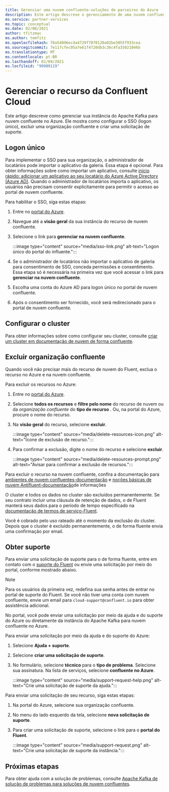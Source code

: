 ```yaml
---
title: Gerenciar uma nuvem confluente-soluções de parceiros do Azure
description: Este artigo descreve o gerenciamento de uma nuvem confluente no portal do Azure. Como configurar o logon único, excluir uma organização confluente e obter suporte.
ms.service: partner-services
ms.topic: conceptual
ms.date: 02/08/2021
author: tfitzmac
ms.author: tomfitz
ms.openlocfilehash: f8a54096ecda4729f7070120a02be3055f933cea
ms.sourcegitcommit: 7e117cfec95a7e61f4720db3c36c4fa35021846b
ms.translationtype: MT
ms.contentlocale: pt-BR
ms.lasthandoff: 02/09/2021
ms.locfileid: "99989119"
---
```

# <a name="manage-the-confluent-cloud-resource"></a>Gerenciar o recurso da Confluent Cloud

Este artigo descreve como gerenciar sua instância do Apache Kafka para nuvem confluente no Azure. Ele mostra como configurar o SSO (logon único), excluir uma organização confluente e criar uma solicitação de suporte.

## <a name="single-sign-on"></a>Logon único

Para implementar o SSO para sua organização, o administrador de locatários pode importar o aplicativo da galeria. Essa etapa é opcional. Para obter informações sobre como importar um aplicativo, consulte [início rápido: adicionar um aplicativo ao seu locatário do Azure Active Directory (Azure AD)](../../active-directory/manage-apps/add-application-portal.md). Quando o administrador de locatários importa o aplicativo, os usuários não precisam consentir explicitamente para permitir o acesso ao portal de nuvem confluente.

Para habilitar o SSO, siga estas etapas:

1. Entre no [portal do Azure](https://portal.azure.com).
1. Navegue até a **visão geral** da sua instância do recurso de nuvem confluente.
1. Selecione o link para **gerenciar na nuvem confluente**.

   :::image type="content" source="media/sso-link.png" alt-text="Logon único do portal do influente.":::

1. Se o administrador de locatários não importar o aplicativo de galeria para consentimento de SSO, conceda permissões e consentimento. Essa etapa só é necessária na primeira vez que você acessar o link para **gerenciar na nuvem confluente**.
1. Escolha uma conta do Azure AD para logon único no portal de nuvem confluente.
1. Após o consentimento ser fornecido, você será redirecionado para o portal de nuvem confluente.

## <a name="set-up-cluster"></a>Configurar o cluster

Para obter informações sobre como configurar seu cluster, consulte [criar um cluster em documentação de nuvem de forma confluente](https://docs.confluent.io/cloud/current/clusters/create-cluster.html).

## <a name="delete-confluent-organization"></a>Excluir organização confluente

Quando você não precisar mais do recurso de nuvem do Fluent, exclua o recurso no Azure e na nuvem confluente.

Para excluir os recursos no Azure:

1. Entre no [portal do Azure](https://portal.azure.com).
1. Selecione **todos os recursos** e **filtre pelo nome** do recurso de nuvem ou da _organização confluente_ do **tipo de recurso** . Ou, na portal do Azure, procure o nome do recurso.
1. Na **visão geral** do recurso, selecione **excluir**.

    :::image type="content" source="media/delete-resources-icon.png" alt-text="Ícone de exclusão de recurso.":::

1. Para confirmar a exclusão, digite o nome do recurso e selecione **excluir**.

    :::image type="content" source="media/delete-resources-prompt.png" alt-text="Avisar para confirmar a exclusão de recursos.":::

Para excluir o recurso na nuvem confluente, confira a documentação para [ambientes de nuvem confluentes-documentação](https://docs.confluent.io/current/cloud/using/environments.html) e [noções básicas de nuvem Antifluent-documentação](https://docs.confluent.io/current/cloud/using/cloud-basics.html)de informações

O cluster e todos os dados no cluster são excluídos permanentemente. Se seu contrato incluir uma cláusula de retenção de dados, o de Fluent manterá seus dados para o período de tempo especificado na [documentação de termos de serviço-Fluent](https://www.confluent.io/confluent-cloud-tos).

Você é cobrado pelo uso rateado até o momento da exclusão do cluster. Depois que o cluster é excluído permanentemente, o de forma fluente envia uma confirmação por email.

## <a name="get-support"></a>Obter suporte

Para enviar uma solicitação de suporte para o de forma fluente, entre em contato com o [suporte do Fluent](https://support.confluent.io) ou envie uma solicitação por meio do portal, conforme mostrado abaixo.

> [!NOTE]
> Para os usuários da primeira vez, redefina sua senha antes de entrar no portal de suporte do Fluent. Se você não tiver uma conta com nuvem confluente, envie um email para `cloud-support@confluent.io` para obter assistência adicional.

No portal, você pode enviar uma solicitação por meio da ajuda e do suporte do Azure ou diretamente da instância do Apache Kafka para nuvem confluente no Azure.

Para enviar uma solicitação por meio da ajuda e do suporte do Azure:

1. Selecione **Ajuda + suporte**.
1. Selecione **criar uma solicitação de suporte**.
1. No formulário, selecione **técnico** para o **tipo de problema**. Selecione sua assinatura. Na lista de serviços, selecione **confluente no Azure**.

    :::image type="content" source="media/support-request-help.png" alt-text="Crie uma solicitação de suporte da ajuda.":::

Para enviar uma solicitação de seu recurso, siga estas etapas:

1. Na portal do Azure, selecione sua organização confluente.
1. No menu do lado esquerdo da tela, selecione **nova solicitação de suporte**.
1. Para criar uma solicitação de suporte, selecione o link para o **portal do Fluent**.

    :::image type="content" source="media/support-request.png" alt-text="Crie uma solicitação de suporte da instância.":::

## <a name="next-steps"></a>Próximas etapas

Para obter ajuda com a solução de problemas, consulte [Apache Kafka de solução de problemas para soluções de nuvem confluentes](troubleshoot.md).
